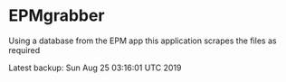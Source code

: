 # EPMgrabber
Using a database from the EPM app this application scrapes the files as required


Latest backup: Sun Aug 25 03:16:01 UTC 2019
